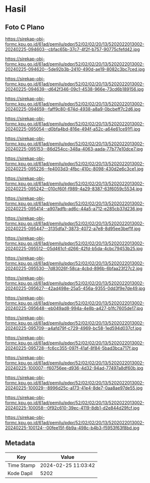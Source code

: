 # Hasil

## Foto C Plano

https://sirekap-obj-formc.kpu.go.id/61ad/pemilu/pdpr/52/02/02/20/13/5202022013002-20240225-094603--cbfac65b-37c7-4f2f-b757-90775cfefd42.jpg

https://sirekap-obj-formc.kpu.go.id/61ad/pemilu/pdpr/52/02/02/20/13/5202022013002-20240225-094620--5de92b3b-2410-490d-ae19-8082c3bc7ced.jpg

https://sirekap-obj-formc.kpu.go.id/61ad/pemilu/pdpr/52/02/02/20/13/5202022013002-20240225-094639--d642f346-09c1-4538-966e-73cd6b189156.jpg

https://sirekap-obj-formc.kpu.go.id/61ad/pemilu/pdpr/52/02/02/20/13/5202022013002-20240225-094659--faff9c80-674d-4938-a8a9-0bcbeff7c2d6.jpg

https://sirekap-obj-formc.kpu.go.id/61ad/pemilu/pdpr/52/02/02/20/13/5202022013002-20240225-095054--d0bfa4bd-816e-494f-a52c-a64e61ce91f1.jpg

https://sirekap-obj-formc.kpu.go.id/61ad/pemilu/pdpr/52/02/02/20/13/5202022013002-20240225-095153--86d254cc-348a-4063-aada-77b77e10dce7.jpg

https://sirekap-obj-formc.kpu.go.id/61ad/pemilu/pdpr/52/02/02/20/13/5202022013002-20240225-095226--fe4003d3-4fbc-410c-8098-430d2e6c3ce1.jpg

https://sirekap-obj-formc.kpu.go.id/61ad/pemilu/pdpr/52/02/02/20/13/5202022013002-20240225-095242--010cf60f-f989-4a29-8387-63f6059c5534.jpg

https://sirekap-obj-formc.kpu.go.id/61ad/pemilu/pdpr/52/02/02/20/13/5202022013002-20240225-095414--a907adfb-ad6c-44a5-a712-e285cb37d236.jpg

https://sirekap-obj-formc.kpu.go.id/61ad/pemilu/pdpr/52/02/02/20/13/5202022013002-20240225-095447--3135dfa7-3873-4072-a7e8-8d95ee3bef1f.jpg

https://sirekap-obj-formc.kpu.go.id/61ad/pemilu/pdpr/52/02/02/20/13/5202022013002-20240225-095512--05d461cf-d266-42fd-b5da-4cbc79453b25.jpg

https://sirekap-obj-formc.kpu.go.id/61ad/pemilu/pdpr/52/02/02/20/13/5202022013002-20240225-095530--7d83026f-58ca-4cbd-896b-6bfaa23f27c2.jpg

https://sirekap-obj-formc.kpu.go.id/61ad/pemilu/pdpr/52/02/02/20/13/5202022013002-20240225-095627--42ad498e-25a5-456a-9355-0dd3f9e7de49.jpg

https://sirekap-obj-formc.kpu.go.id/61ad/pemilu/pdpr/52/02/02/20/13/5202022013002-20240225-095648--eb049ad8-994a-4e8b-a427-b1fc7605de17.jpg

https://sirekap-obj-formc.kpu.go.id/61ad/pemilu/pdpr/52/02/02/20/13/5202022013002-20240225-095709--a4afd79f-c729-4969-bc58-1ed594d037cf.jpg

https://sirekap-obj-formc.kpu.go.id/61ad/pemilu/pdpr/52/02/02/20/13/5202022013002-20240225-095728--fc6cc355-097f-41af-8f84-5bad3bca717f.jpg

https://sirekap-obj-formc.kpu.go.id/61ad/pemilu/pdpr/52/02/02/20/13/5202022013002-20240225-100007--f60756ee-d936-4d32-94ad-77497a8df60b.jpg

https://sirekap-obj-formc.kpu.go.id/61ad/pemilu/pdpr/52/02/02/20/13/5202022013002-20240225-100029--8996d25c-a173-41e4-8de7-0aa8ae97de55.jpg

https://sirekap-obj-formc.kpu.go.id/61ad/pemilu/pdpr/52/02/02/20/13/5202022013002-20240225-100058--0f92c610-39ec-4119-8db1-d2e844d29fcf.jpg

https://sirekap-obj-formc.kpu.go.id/61ad/pemilu/pdpr/52/02/02/20/13/5202022013002-20240225-100124--00fee15f-6b9a-498c-b4b3-f5953f63f8bd.jpg


## Metadata

| Key        | Value               |
| ---------- | ------------------- |
| Time Stamp | 2024-02-25 11:03:42 |
| Kode Dapil | 5202                |



